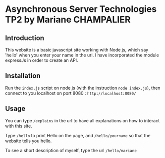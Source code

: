 
# Asynchronous Server Technologies TP2 by Mariane CHAMPALIER

## Introduction
This website is a basic javascript site working with Node.js, which say 'hello' when you enter your name in the url.
I have incorporated the module expressJs in order to create an API.

## Installation
Run the `index.js` script on node.js (with the instruction `node index.js`), then connect to you localhost on port 8080 : `http://localhost:8080/`

## Usage
You can type `/explains` in the url to have all explanations on how to interact with this site.

Type `/hello` to print Hello on the page, and `/hello/yourname` so that the website tells you hello.

To see a short description of myself, type the url `/hello/mariane`